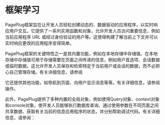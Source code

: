 # 框架学习

PagePlug框架旨在让开发人员轻松创建动态的、数据驱动的应用程序，以实时响应用户交互。它提供了一系列实用函数和对象，允许开发人员访问重要信息，例如当前应用程序 URL 或经过身份验证的用户等。这使得构建了解当前上下文并可以实时响应更改的应用程序变得简单。

PagePlug框架的关键特性之一是其内置功能，例如在本地存储中存储值。在本地存储中存储值可用于存储需要在页面之间传递的信息，例如用户首选项、会话数据或临时数据。这允许开发人员保存和检索特定于当前用户或会话的数据，而不必担心自己管理存储。有关详细信息，请参阅

它还提供其他功能，如导航到页面、向用户显示消息等等。有关详细信息，请参阅操作。

此外，PagePlug提供了多种内置的全局对象，例如使用Query对象、context对象和console对象，使开发人员能够执行数据库查询、通过使用参数在不同页面之间共享数据、获取有关当前的信息应用程序的状态，并分别帮助调试代码。有关详细信息，请参阅：

